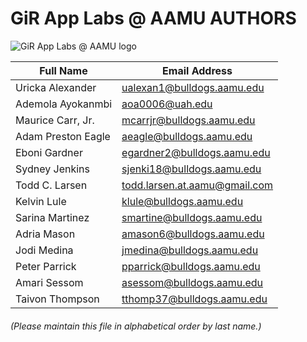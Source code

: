 # GiR App Labs @ AAMU AUTHORS
![GiR App Labs @ AAMU logo](/static/img/favicon-32x32.png)

Full Name                            | Email Address
------------------------------------ | ---------------------------------------
Uricka Alexander                     | ualexan1@bulldogs.aamu.edu
Ademola Ayokanmbi                    | aoa0006@uah.edu
Maurice Carr, Jr.                    | mcarrjr@bulldogs.aamu.edu
Adam Preston Eagle                   | aeagle@bulldogs.aamu.edu
Eboni Gardner                        | egardner2@bulldogs.aamu.edu
Sydney Jenkins                       | sjenki18@bulldogs.aamu.edu
Todd C. Larsen                       | todd.larsen.at.aamu@gmail.com
Kelvin Lule                          | klule@bulldogs.aamu.edu
Sarina Martinez                      | smartine@bulldogs.aamu.edu
Adria Mason                          | amason6@bulldogs.aamu.edu
Jodi Medina                          | jmedina@bulldogs.aamu.edu
Peter Parrick                        | pparrick@bulldogs.aamu.edu
Amari Sessom                         | asessom@bulldogs.aamu.edu
Taivon Thompson                      | tthomp37@bulldogs.aamu.edu

###### (Please maintain this file in alphabetical order by last name.)

